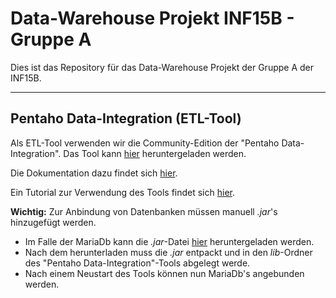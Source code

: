 # Data-Warehouse Projekt INF15B - Gruppe A

Dies ist das Repository für das Data-Warehouse Projekt der Gruppe A der INF15B.

___
## Pentaho Data-Integration (ETL-Tool)

Als ETL-Tool verwenden wir die Community-Edition der "Pentaho Data-Integration".
Das Tool kann [hier](https://sourceforge.net/projects/pentaho/files/latest/download?source=files) heruntergeladen werden.

Die Dokumentation dazu findet sich [hier](https://help.pentaho.com/Documentation/8.0/Products/Data_Integration).

Ein Tutorial zur Verwendung des Tools findet sich [hier](https://www.acando.de/fileadmin/redaktion/was-wir-tun/digital-strategy-and-transformation/pentaho/pentaho-anleitung.pdf).

**Wichtig:** Zur Anbindung von Datenbanken müssen manuell _.jar_'s hinzugefügt werden. 
* Im Falle der MariaDb kann die _.jar_-Datei [hier](https://downloads.mariadb.org/connector-java/) heruntergeladen werden.
* Nach dem herunterladen muss die _.jar_ entpackt und in den _lib_-Ordner des "Pentaho Data-Integration"-Tools abgelegt werde.
* Nach einem Neustart des Tools können nun MariaDb's angebunden werden.
